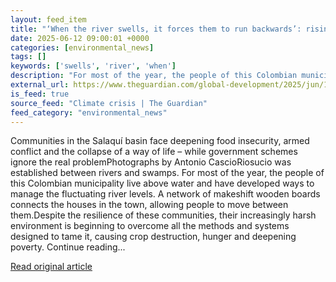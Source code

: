 ```yaml
---
layout: feed_item
title: "‘When the river swells, it forces them to run backwards’: rising waters push Colombia’s farmers into hunger and despair"
date: 2025-06-12 09:00:01 +0000
categories: [environmental_news]
tags: []
keywords: ['swells', 'river', 'when']
description: "For most of the year, the people of this Colombian municipality live above water and have developed ways to manage the fluctuating river levels"
external_url: https://www.theguardian.com/global-development/2025/jun/12/when-the-river-swells-it-forces-them-to-run-backwards-rising-waters-push-colombias-farmers-into-hunger-and-despair
is_feed: true
source_feed: "Climate crisis | The Guardian"
feed_category: "environmental_news"
---
```


Communities in the Salaquí basin face deepening food insecurity, armed conflict and the collapse of a way of life – while government schemes ignore the real problemPhotographs by Antonio CascioRiosucio was established between rivers and swamps. For most of the year, the people of this Colombian municipality live above water and have developed ways to manage the fluctuating river levels. A network of makeshift wooden boards connects the houses in the town, allowing people to move between them.Despite the resilience of these communities, their increasingly harsh environment is beginning to overcome all the methods and systems designed to tame it, causing crop destruction, hunger and deepening poverty. Continue reading...

[Read original article](https://www.theguardian.com/global-development/2025/jun/12/when-the-river-swells-it-forces-them-to-run-backwards-rising-waters-push-colombias-farmers-into-hunger-and-despair)
